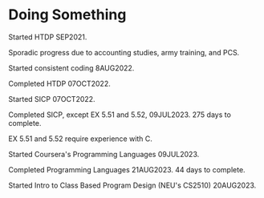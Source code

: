 # Doing Something

Started HTDP SEP2021.

Sporadic progress due to accounting studies, army training, and PCS.

Started consistent coding 8AUG2022.

Completed HTDP 07OCT2022.

Started SICP 07OCT2022.

Completed SICP, except EX 5.51 and 5.52, 09JUL2023. 275 days to complete.

EX 5.51 and 5.52 require experience with C.

Started Coursera's Programming Languages 09JUL2023.

Completed Programming Languages 21AUG2023. 44 days to complete.

Started Intro to Class Based Program Design (NEU's CS2510) 20AUG2023.
